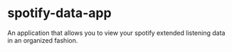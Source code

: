 # spotify-data-app
An application that allows you to view your spotify extended listening data in an organized fashion.
